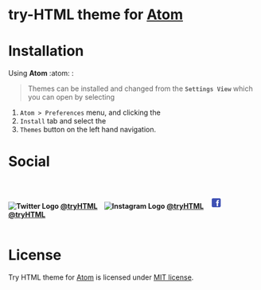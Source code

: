 # try-HTML theme for [Atom](https://atom.io)

# Installation

Using **Atom** :atom: :

>Themes can be installed and changed from the **`Settings View`** which you can open by selecting

1. `Atom > Preferences` menu, and clicking the<br>
1. `Install` tab and select the<br>
1. `Themes` button on the left hand navigation.<br>
# Social

<h4 align="left">
	<br><br>
	<img src="https://png.icons8.com/color/24/000000/twitter.png" alt="Twitter Logo">
	<a href="https://twitter.com/tryhtml">@tryHTML</a>&nbsp;&nbsp;&nbsp;
  <img src="https://png.icons8.com/color/24/000000/instagram-new.png" alt="Instagram Logo">
	<a href="https://instagram.com/tryhtml">@tryHTML</a>&nbsp;&nbsp;&nbsp;
  <img src="media/facebook.png" alt="Facebook Logo">
	<a href="https://facebook.com/tryhtml">@tryHTML</a>&nbsp;&nbsp;&nbsp;
	<br><br>
  
# License

Try HTML theme for [Atom](https://atom.io) is licensed under [MIT license](LICENSE).
